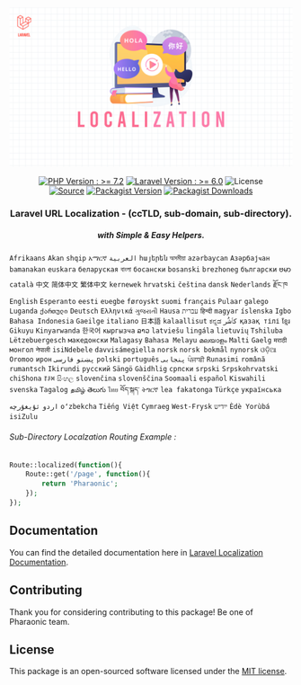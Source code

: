 <p align="center"><a href="https://pharaonic.io" target="_blank"><img src="https://raw.githubusercontent.com/Pharaonic/logos/main/localization.jpg"></a></p>

<p align="center">
  <a href="https://php.net" target="_blank"><img src="https://img.shields.io/static/v1?label=PHP&message=%3E=7.2&color=blue&style=flat-square" alt="PHP Version : >= 7.2"></a>
  <a href="https://laravel.com" target="_blank"><img src="https://img.shields.io/static/v1?label=Laravel&message=%3E=6.0&color=F05340&style=flat-square" alt="Laravel Version : >= 6.0"></a>
  <img src="https://img.shields.io/static/v1?label=License&message=MIT&color=brightgreen&style=flat-square" alt="License">
  <br>
  <a href="https://packagist.org/packages/Pharaonic/laravel-localization" target="_blank"><img src="https://img.shields.io/static/v1?label=Packagist&message=pharaonic/laravel-localization&color=blue&logo=packagist&logoColor=white" alt="Source"></a>
  <a href="https://packagist.org/packages/pharaonic/laravel-localization" target="_blank"><img src="https://poser.pugx.org/pharaonic/laravel-localization/v" alt="Packagist Version"></a>
  <a href="https://packagist.org/packages/pharaonic/laravel-localization" target="_blank"><img src="https://poser.pugx.org/pharaonic/laravel-localization/downloads" alt="Packagist Downloads"></a>
</p>

<h3 align="center">Laravel URL Localization - (ccTLD, sub-domain, sub-directory).</h3>
<h5 align="center">with Simple & Easy Helpers.</h5>

`Afrikaans` `Akan` `shqip` `አማርኛ` `العربية` `հայերեն` `অসমীয়া` `azərbaycan` `Азәрбајҹан` `bamanakan` `euskara` `беларуская` `বাংলা` `босански` `bosanski` `brezhoneg` `български` `ဗမာ` `català` `中文` `简体中文` `繁体中文` `kernewek` `hrvatski` `čeština` `dansk` `Nederlands` `རྫོང་ཁ` `English` `Esperanto` `eesti` `eʋegbe` `føroyskt` `suomi` `français` `Pulaar` `galego` `Luganda` `ქართული` `Deutsch` `Ελληνικά` `ગુજરાતી` `Hausa` `עברית` `हिन्दी` `magyar` `íslenska` `Igbo` `Bahasa Indonesia` `Gaeilge` `italiano` `日本語` `kalaallisut` `ಕನ್ನಡ` `کٲشُر` `қазақ тілі` `ខ្មែរ` `Gikuyu` `Kinyarwanda` `한국어` `кыргызча` `ລາວ` `latviešu` `lingála` `lietuvių` `Tshiluba` `Lëtzebuergesch` `македонски` `Malagasy` `Bahasa Melayu` `മലയാളം` `Malti` `Gaelg` `मराठी` `монгол` `नेपाली` `isiNdebele` `davvisámegiella` `norsk` `norsk bokmål` `nynorsk` `ଓଡ଼ିଆ` `Oromoo` `ирон` `پښتو` `فارسی` `polski` `português` `پنجابی` `ਪੰਜਾਬੀ` `Runasimi` `română` `rumantsch` `Ikirundi` `русский` `Sängö` `Gàidhlig` `српски` `srpski` `Srpskohrvatski` `chiShona` `ꆈꌠꉙ` `සිංහල` `slovenčina` `slovenščina` `Soomaali` `español` `Kiswahili` `svenska` `Tagalog` `தமிழ்` `తెలుగు` `ไทย` `བོད་སྐད་` `ትግርኛ` `lea fakatonga` `Türkçe` `українська` `اردو` `ئۇيغۇرچە` `oʻzbekcha` `Tiếng Việt` `Cymraeg` `West-Frysk` `ייִדיש` `Èdè Yorùbá` `isiZulu`
<br>
<h6>Sub-Directory Localzation Routing Example :</h6>



````php
Route::localized(function(){
    Route::get('/page', function(){
        return 'Pharaonic';
    });
});
````

## Documentation

You can find the detailed documentation here in [Laravel Localization Documentation](https://pharaonic.io/packages/laravel/localization).

## Contributing

Thank you for considering contributing to this package! Be one of Pharaonic team.

## License

This package is an open-sourced software licensed under the [MIT license](https://opensource.org/licenses/MIT).
